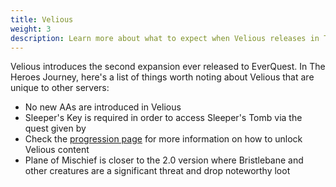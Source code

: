 ```yaml
---
title: Velious
weight: 3
description: Learn more about what to expect when Velious releases in The Heroes' Journey
---
```


Velious introduces the second expansion ever released to EverQuest. In The Heroes Journey, here's a list of things worth noting about Velious that are unique to other servers:

- No new AAs are introduced in Velious
- Sleeper's Key is required in order to access Sleeper's Tomb via the quest given by
- Check the [progression page](/progression/) for more information on how to unlock Velious content
- Plane of Mischief is closer to the 2.0 version where Bristlebane and other creatures are a significant threat and drop noteworthy loot
